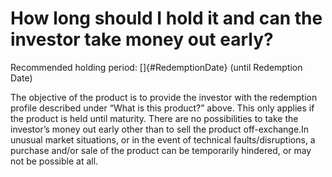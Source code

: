 # How long should I hold it and can the investor take money out early?

Recommended holding period: []{#RedemptionDate} (until Redemption Date)

The objective of the product is to provide the investor with the redemption profile described under “What is this product?” above. This only applies if the product is held until maturity. There are no possibilities to take the investor’s money out early other than to sell the product off-exchange.In unusual market situations, or in the event of technical faults/disruptions, a purchase and/or sale of the product can be temporarily hindered, or may not be possible at all.
